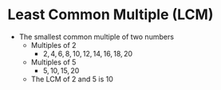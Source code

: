# Least Common Multiple (LCM)
- The smallest common multiple of two numbers
    - Multiples of 2
        - $2, 4, 6, 8, 10, 12, 14, 16, 18, 20$
    - Multiples of 5
        - $5, 10, 15, 20$
    - The LCM of $2$ and $5$ is $10$
